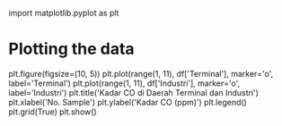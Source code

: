 import matplotlib.pyplot as plt

# Plotting the data
plt.figure(figsize=(10, 5))
plt.plot(range(1, 11), df['Terminal'], marker='o', label='Terminal')
plt.plot(range(1, 11), df['Industri'], marker='o', label='Industri')
plt.title('Kadar CO di Daerah Terminal dan Industri')
plt.xlabel('No. Sample')
plt.ylabel('Kadar CO (ppm)')
plt.legend()
plt.grid(True)
plt.show()
